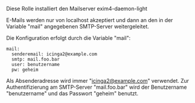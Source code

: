 Diese Rolle installiert den Mailserver exim4-daemon-light

E-Mails werden nur von localhost akzeptiert und dann an den in der Variable "mail" angegebenen SMTP-Server weitergeleitet.

Die Konfiguration erfolgt durch die Variable "mail":
```
mail:
  senderemail: icinga2@example.com
  smtp: mail.foo.bar
  user: benutzername
  pw: geheim
```

Als Absenderadresse wird immer "icinga2@example.com" verwendet.
Zur Authentifizierung am SMTP-Server "mail.foo.bar" wird der Benutzername "benutzername" und das Passwort "geheim" benutzt.

